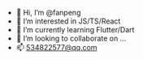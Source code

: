 - 👋 Hi, I’m @fanpeng
- 👀 I’m interested in JS/TS/React
- 🌱 I’m currently learning Flutter/Dart
- 💞️ I’m looking to collaborate on ...
- 📫 534822577@qq.com

<!---
fanpengsmile/fanpengsmile is a ✨ special ✨ repository because its `README.md` (this file) appears on your GitHub profile.
You can click the Preview link to take a look at your changes.
--->
